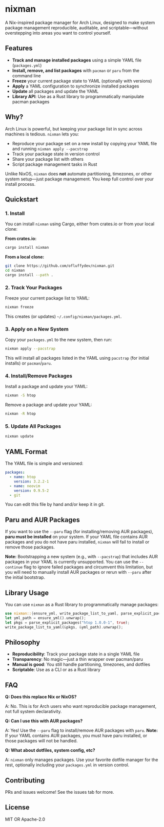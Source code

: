 # nixman

A Nix-inspired package manager for Arch Linux, designed to make system package management reproducible, auditable, and scriptable—without overstepping into areas you want to control yourself.

## Features

- **Track and manage installed packages** using a simple YAML file (`packages.yml`)
- **Install, remove, and list packages** with `pacman` or `paru` from the command line
- **Freeze** your current package state to YAML (optionally with versions)
- **Apply** a YAML configuration to synchronize installed packages
- **Update** all packages and update the YAML
- **Library API**: Use as a Rust library to programmatically manipulate pacman packages

## Why?

Arch Linux is powerful, but keeping your package list in sync across machines is tedious. `nixman` lets you:

- Reproduce your package set on a new install by copying your YAML file and running `nixman apply --pacstrap`
- Track your package state in version control
- Share your package list with others
- Script package management tasks in Rust

Unlike NixOS, `nixman` does **not** automate partitioning, timezones, or other system setup—just package management. You keep full control over your install process.

## Quickstart

### 1. Install

You can install `nixman` using Cargo, either from crates.io or from your local clone:

**From crates.io:**

```sh
cargo install nixman
```

**From a local clone:**

```sh
git clone https://github.com/ofluffydev/nixman.git
cd nixman
cargo install --path .
```

### 2. Track Your Packages

Freeze your current package list to YAML:

```sh
nixman freeze
```

This creates (or updates) `~/.config/nixman/packages.yml`.

### 3. Apply on a New System

Copy your `packages.yml` to the new system, then run:

```sh
nixman apply --pacstrap
```

This will install all packages listed in the YAML using `pacstrap` (for initial installs) or `pacman`/`paru`.

### 4. Install/Remove Packages

Install a package and update your YAML:

```sh
nixman -S htop
```

Remove a package and update your YAML:

```sh
nixman -R htop
```

### 5. Update All Packages

```sh
nixman update
```

## YAML Format

The YAML file is simple and versioned:

```yaml
packages:
  - name: htop
    version: 3.2.2-1
  - name: neovim
    version: 0.9.5-2
  - git
```

You can edit this file by hand and/or keep it in git.

## Paru and AUR Packages

If you want to use the `--paru` flag (for installing/removing AUR packages), **paru must be installed** on your system. If your YAML file contains AUR packages and you do not have paru installed, `nixman` will fail to install or remove those packages.

**Note:** Bootstrapping a new system (e.g., with `--pacstrap`) that includes AUR packages in your YAML is currently unsupported. You can use the `--continue` flag to ignore failed packages and circumvent this limitation, but you will need to manually install AUR packages or rerun with `--paru` after the initial bootstrap.

## Library Usage

You can use `nixman` as a Rust library to programmatically manage packages:

```rust
use nixman::{ensure_yml, write_package_list_to_yaml, parse_explicit_packages};
let yml_path = ensure_yml().unwrap();
let pkgs = parse_explicit_packages("htop 1.0.0-1", true);
write_package_list_to_yaml(&pkgs, &yml_path).unwrap();
```

## Philosophy

- **Reproducibility**: Track your package state in a single YAML file
- **Transparency**: No magic—just a thin wrapper over pacman/paru
- **Manual is good**: You still handle partitioning, timezones, and dotfiles
- **Scriptable**: Use as a CLI or as a Rust library

## FAQ

**Q: Does this replace Nix or NixOS?**

A: No. This is for Arch users who want reproducible package management, not full system declarativity.

**Q: Can I use this with AUR packages?**

A: Yes! Use the `--paru` flag to install/remove AUR packages with `paru`. **Note:** If your YAML contains AUR packages, you must have paru installed, or those packages will not be handled.

**Q: What about dotfiles, system config, etc?**

A: `nixman` only manages packages. Use your favorite dotfile manager for the rest, optionally including your `packages.yml` in version control.

## Contributing

PRs and issues welcome! See the issues tab for more.

## License

MIT OR Apache-2.0
